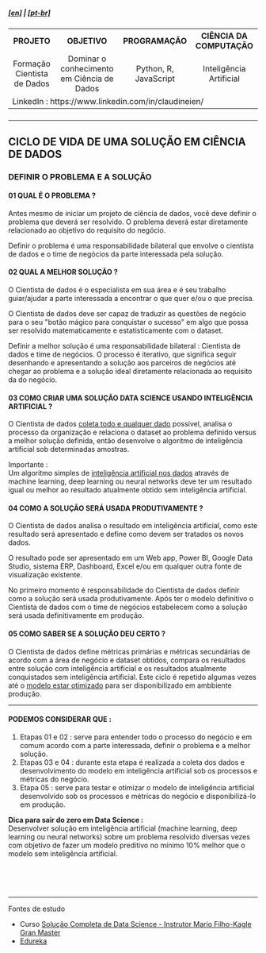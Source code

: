 <h5><a href="blank_">[en]</a> | <a href="blank_">[pt-br]</a>
</h5>
<h5>
<div>
  <table>
    <tr>
      <th>PROJETO</th>
      <th>OBJETIVO</th>
      <th>PROGRAMAÇÃO</th>
      <th>CIÊNCIA DA COMPUTAÇÃO</th>
    </tr>
    <tr>
      <td align="center">Formação Cientista de Dados</td>
      <td align="center">Dominar o conhecimento em Ciência de Dados</td>
      <td align="center">Python, R, JavaScript</td>
      <td align="center">Inteligência Artificial</td>
    </tr>
    <tr>
        <td colspan="4">LinkedIn : https://www.linkedin.com/in/claudineien/</td>
    </tr>
  </table>
</div>
</h5>

<hr>
<h2>CICLO DE VIDA DE UMA SOLUÇÃO EM CIÊNCIA DE DADOS</h2>
<h3>DEFINIR O PROBLEMA E A SOLUÇÃO</h3>
<h4>01 QUAL É O PROBLEMA ?</h4>
<p>Antes mesmo de iniciar um projeto de ciência de dados, você deve definir o problema que deverá ser resolvido. O problema deverá estar diretamente relacionado ao objetivo do requisito do negócio.</p>
<p>Definir o problema é uma responsabilidade bilateral que envolve o cientista de dados e o time de negócios da parte interessada pela solução.</p>

<h4>02 QUAL A MELHOR SOLUÇÃO ?</h4>
<p>O Cientista de dados é o especialista em sua área e é seu trabalho guiar/ajudar a parte interessada a encontrar o que quer e/ou o que precisa.</p>
<p>O Cientista de dados deve ser capaz de traduzir as questões de negócio para o seu "botão mágico para conquistar o sucesso" em algo que possa ser resolvido matematicamente e estatisticamente com o dataset.</p>
<p>Definir a melhor solução é uma responsabilidade bilateral : Cientista de dados e time de negócios. O processo é iterativo, que significa seguir desenhando e apresentando a solução aos parceiros de negócios até chegar ao problema e a solução ideal diretamente relacionada ao requisito da do negócio.</p>

<h4>03 COMO CRIAR UMA SOLUÇÃO DATA SCIENCE USANDO INTELIGÊNCIA ARTIFICIAL ?</h4>
<p>O Cientista de dados <a href="/0-documentation/00data-science-lifecycle0.md">coleta todo e qualquer dado</a> possível, analisa o processo da organização e relaciona o dataset ao problema definido versus a melhor solução definida, então desenvolve o algoritmo de inteligência artificial sob determinadas amostras.</p>
<p>Importante : <br>
Um algoritmo simples de <a href="/0-documentation/00data-science-lifecycle0.md">inteligência artificial nos dados</a> através de machine learning, deep learning ou neural networks deve ter um resultado igual ou melhor ao resultado atualmente obtido sem inteligência artificial.</p>

<h4>04 COMO A SOLUÇÃO SERÁ USADA PRODUTIVAMENTE ?</h4>
<p>O Cientista de dados analisa o resultado em inteligência artificial, como este resultado será apresentado e define como devem ser tratados os novos dados.</p>
<p>O resultado pode ser apresentado em um Web app, Power BI, Google Data Studio, sistema ERP, Dashboard, Excel e/ou em qualquer outra fonte de visualização existente.</p>
<p>No primeiro momento é responsabilidade do Cientista de dados definir como a solução será usada produtivamente. Após ter o modelo definitivo o Cientista de dados com o time de negócios estabelecem como a solução será usada definitivamente em produção.</p>

<h4>05 COMO SABER SE A SOLUÇÃO DEU CERTO ?</h4>
<p>O Cientista de dados define métricas primárias e métricas secundárias de acordo com a área de negócio e dataset obtidos, compara os resultados entre solução com inteligência artificial e os resultados atualmente conquistados sem inteligência artificial. Este ciclo é repetido algumas vezes até o <a href="/0-documentation/00data-science-lifecycle0.md">modelo estar otimizado</a> para ser disponibilizado em ambbiente produção.</p>

<hr>
<h4>PODEMOS CONSIDERAR QUE :</h4>
    <ol>
        <li>Etapas 01 e 02 : serve para entender todo o processo do negócio e em comum acordo com a parte interessada, definir o problema e a melhor solução.</li>
        <li>Etapas 03 e 04 : durante esta etapa é realizada a coleta dos dados e desenvolvimento do modelo em inteligência artificial sob os processos e métricas do negócio.</li>
        <li>Etapa 05 : serve para testar e otimizar o modelo de inteligência artificial desenvolvido sob os processos e métricas do negócio e disponibilizá-lo em produção.</li>
    </ol>
<p><strong>Dica para sair do zero em Data Science :</strong><br>
Desenvolver solução em inteligência artificial (machine learning, deep learning ou neural networks) sobre um problema resolvido diversas vezes com objetivo de fazer um modelo preditivo no mínimo 10% melhor que o modelo sem inteligência artificial.</p>
<br><br><br>
<hr>
<p>Fontes de estudo
    <ul>
        <li>Curso <a href="https://curso.mariofilho.com/">   
        Solução Completa de Data Science - Instrutor Mario Filho-Kagle Gran Master</a></li>
        <li><a href="https://www.edureka.co/blog/data-science-projects/#A%20Basic%20Approach%20To%20Solving%20A%20Problem%20Using%20Data%20Science">Edureka</a></li>
    </ul>
</p>
